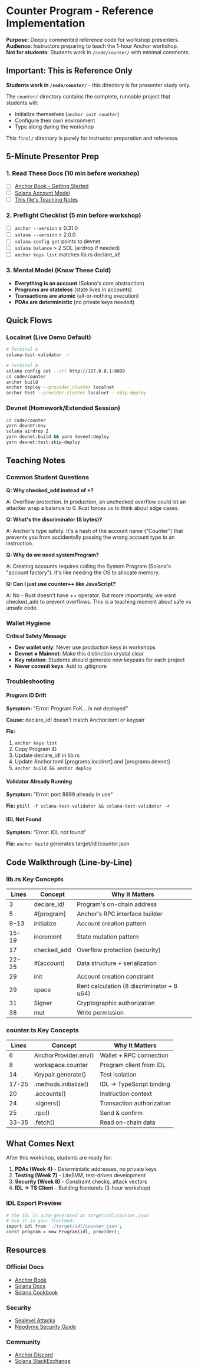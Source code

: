 # Counter Program - Reference Implementation

**Purpose:** Deeply commented reference code for workshop presenters.  
**Audience:** Instructors preparing to teach the 1-hour Anchor workshop.  
**Not for students:** Students work in `/code/counter/` with minimal comments.

## Important: This is Reference Only

**Students work in `/code/counter/`** - this directory is for presenter study only.

The `counter/` directory contains the complete, runnable project that students will:
- Initialize themselves (`anchor init counter`)
- Configure their own environment  
- Type along during the workshop

This `final/` directory is purely for instructor preparation and reference.

## 5-Minute Presenter Prep

### 1. Read These Docs (10 min before workshop)
- [ ] [Anchor Book - Getting Started](https://www.anchor-lang.com/docs/installation)
- [ ] [Solana Account Model](https://solana.com/docs/core/accounts)
- [ ] [This file's Teaching Notes](#teaching-notes)

### 2. Preflight Checklist (5 min before workshop)
- [ ] `anchor --version` ≥ 0.31.0
- [ ] `solana --version` ≥ 2.0.0
- [ ] `solana config get` points to devnet
- [ ] `solana balance` > 2 SOL (airdrop if needed)
- [ ] `anchor keys list` matches lib.rs declare_id!

### 3. Mental Model (Know These Cold)
- **Everything is an account** (Solana's core abstraction)
- **Programs are stateless** (state lives in accounts)
- **Transactions are atomic** (all-or-nothing execution)
- **PDAs are deterministic** (no private keys needed)

## Quick Flows

### Localnet (Live Demo Default)
```bash
# Terminal A
solana-test-validator -r

# Terminal B
solana config set --url http://127.0.0.1:8899
cd code/counter
anchor build
anchor deploy --provider.cluster localnet
anchor test --provider.cluster localnet --skip-deploy
```

### Devnet (Homework/Extended Session)

```bash
cd code/counter
yarn devnet:env
solana airdrop 2
yarn devnet:build && yarn devnet:deploy
yarn devnet:test:skip-deploy
```

## Teaching Notes

### Common Student Questions

**Q: Why checked_add instead of +?**

A: Overflow protection. In production, an unchecked overflow could let an attacker wrap a balance to 0. Rust forces us to think about edge cases.

**Q: What's the discriminator (8 bytes)?**

A: Anchor's type safety. It's a hash of the account name ("Counter") that prevents you from accidentally passing the wrong account type to an instruction.

**Q: Why do we need systemProgram?**

A: Creating accounts requires calling the System Program (Solana's "account factory"). It's like needing the OS to allocate memory.

**Q: Can I just use counter++ like JavaScript?**

A: No - Rust doesn't have ++ operator. But more importantly, we want checked_add to prevent overflows. This is a teaching moment about safe vs unsafe code.

### Wallet Hygiene

**Critical Safety Message**

- **Dev wallet only**: Never use production keys in workshops
- **Devnet ≠ Mainnet**: Make this distinction crystal clear
- **Key rotation**: Students should generate new keypairs for each project
- **Never commit keys**: Add to .gitignore

### Troubleshooting

#### Program ID Drift

**Symptom:** "Error: Program FoK... is not deployed"

**Cause:** declare_id! doesn't match Anchor.toml or keypair

**Fix:**

1. `anchor keys list`
2. Copy Program ID
3. Update declare_id! in lib.rs
4. Update Anchor.toml [programs.localnet] and [programs.devnet]
5. `anchor build && anchor deploy`

#### Validator Already Running

**Symptom:** "Error: port 8899 already in use"

**Fix:** `pkill -f solana-test-validator && solana-test-validator -r`

#### IDL Not Found

**Symptom:** "Error: IDL not found"

**Fix:** `anchor build` generates target/idl/counter.json

## Code Walkthrough (Line-by-Line)

### lib.rs Key Concepts

| Lines | Concept | Why It Matters |
|-------|---------|----------------|
| 3 | declare_id! | Program's on-chain address |
| 5 | #[program] | Anchor's RPC interface builder |
| 9-13 | initialize | Account creation pattern |
| 15-19 | increment | State mutation pattern |
| 17 | checked_add | Overflow protection (security) |
| 22-25 | #[account] | Data structure + serialization |
| 29 | init | Account creation constraint |
| 29 | space | Rent calculation (8 discriminator + 8 u64) |
| 31 | Signer | Cryptographic authorization |
| 38 | mut | Write permission |

### counter.ts Key Concepts

| Lines | Concept | Why It Matters |
|-------|---------|----------------|
| 6 | AnchorProvider.env() | Wallet + RPC connection |
| 8 | workspace.counter | Program client from IDL |
| 14 | Keypair.generate() | Test isolation |
| 17-25 | .methods.initialize() | IDL → TypeScript binding |
| 20 | .accounts() | Instruction context |
| 24 | .signers() | Transaction authorization |
| 25 | .rpc() | Send & confirm |
| 33-35 | .fetch() | Read on-chain data |

## What Comes Next

After this workshop, students are ready for:

1. **PDAs (Week 4)** - Deterministic addresses, no private keys
2. **Testing (Week 7)** - LiteSVM, test-driven development
3. **Security (Week 8)** - Constraint checks, attack vectors
4. **IDL → TS Client** - Building frontends (3-hour workshop)

### IDL Export Preview

```bash
# The IDL is auto-generated at target/idl/counter.json
# Use it in your frontend:
import idl from './target/idl/counter.json';
const program = new Program(idl, provider);
```

## Resources

### Official Docs

- [Anchor Book](https://www.anchor-lang.com/)
- [Solana Docs](https://solana.com/docs)
- [Solana Cookbook](https://solanacookbook.com/)

### Security

- [Sealevel Attacks](https://github.com/coral-xyz/sealevel-attacks)
- [Neodyme Security Guide](https://workshop.neodyme.io/)

### Community

- [Anchor Discord](https://discord.gg/anchor)
- [Solana StackExchange](https://solana.stackexchange.com/)

